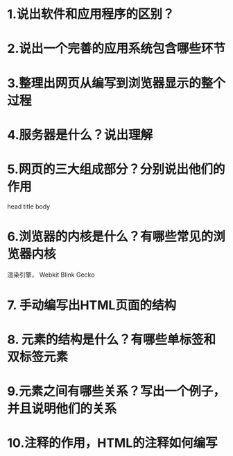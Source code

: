 # 1.说出软件和应用程序的区别？

# 2.说出一个完善的应用系统包含哪些环节

# 3.整理出网页从编写到浏览器显示的整个过程

# 4.服务器是什么？说出理解

# 5.网页的三大组成部分？分别说出他们的作用
head title body

# 6.浏览器的内核是什么？有哪些常见的浏览器内核
渲染引擎， Webkit Blink Gecko

# 7. 手动编写出HTML页面的结构

# 8. 元素的结构是什么？有哪些单标签和双标签元素

# 9.元素之间有哪些关系？写出一个例子，并且说明他们的关系

# 10.注释的作用，HTML的注释如何编写